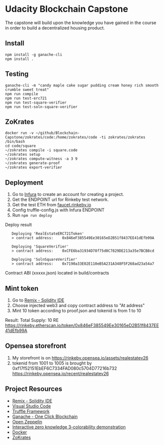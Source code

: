 # Udacity Blockchain Capstone

The capstone will build upon the knowledge you have gained in the course in order to build a decentralized housing product. 

## Install
```
npm install -g ganache-cli
npm install .
```

## Testing
```
ganache-cli -m "candy maple cake sugar pudding cream honey rich smooth crumble sweet treat"
npm run compile
npm run test-erc721
npm run test-square-verifier
npm run test-soln-square-verifier
```

## ZoKrates
```
docker run -v ~/github/Blockchain-Capstone/zokrates/code:/home/zokrates/code -ti zokrates/zokrates /bin/bash
cd code/square
~/zokrates compile -i square.code
~/zokrates setup
~/zokrates compute-witness -a 3 9
~/zokrates generate-proof
~/zokrates export-verifier
```

## Deployment
1. Go to [Infura](https://infura.io/) to create an account for creating a project.
2. Get the ENDPOINT url for Rinkeby test network.
3. Get the test ETH from [faucet.rinkeby.io](https://faucet.rinkeby.io.)
4. Config truffle-config.js with Infura ENDPOINT
5. Run `npm run deploy`

Deploy result
```
   Deploying 'RealEstateERC721Token'
   > contract address:    0x846eF385549Ee30165eD2B51f8437EE41dEfb99A

   Deploying 'SquareVerifier'
   > contract address:    0xCFE6ba31934D78f75d0C7829DE213a35e7BCB8cd

   Deploying 'SolnSquareVerifier'
   > contract address:    0x7190a33E02E110eB5A231A348F5F268ad23a54a7

```

Contract ABI (xxxxx.json) located in build/contracts

## Mint token
1. Go to [Remix - Solidity IDE](https://remix.ethereum.org/)
2. Choose injected web3 and copy contract address to "At address"
3. Mint 10 token according to proof.json and tokenid is from 1 to 10

Result:
Total Supply: 10 RE https://rinkeby.etherscan.io/token/0x846eF385549Ee30165eD2B51f8437EE41dEfb99A

## Opensea storefront
1. My storefront is on https://rinkeby.opensea.io/assets/realestatev26
2. tokenid from 1001 to 1005 is brought by 0xf17f52151EbEF6C7334FAD080c5704D77216b732 https://rinkeby.opensea.io/recent/realestatev26

## Project Resources

* [Remix - Solidity IDE](https://remix.ethereum.org/)
* [Visual Studio Code](https://code.visualstudio.com/)
* [Truffle Framework](https://truffleframework.com/)
* [Ganache - One Click Blockchain](https://truffleframework.com/ganache)
* [Open Zeppelin ](https://openzeppelin.org/)
* [Interactive zero knowledge 3-colorability demonstration](http://web.mit.edu/~ezyang/Public/graph/svg.html)
* [Docker](https://docs.docker.com/install/)
* [ZoKrates](https://github.com/Zokrates/ZoKrates)